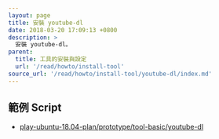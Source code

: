 ```yaml
---
layout: page
title: 安裝 youtube-dl
date: 2018-03-20 17:09:13 +0800
description: >
  安裝 youtube-dl。
parent:
  title: 工具的安裝與設定
  url: '/read/howto/install-tool'
source_url: '/read/howto/install-tool/youtube-dl/index.md'
---
```



## 範例 Script

* [play-ubuntu-18.04-plan/prototype/tool-basic/youtube-dl](https://github.com/samwhelp/play-ubuntu-18.04-plan/tree/master/prototype/tool-basic/youtube-dl)

